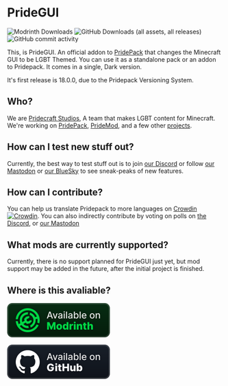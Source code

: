 <!-- Clyde had this so I'm adding it too -->
<!-- ^ what does this meannnn -->
# PrideGUI

![Modrinth Downloads](https://img.shields.io/modrinth/dt/6mcKx2Pb?logo=modrinth&label=Modrinth%20downloads&color=%231bd96a&style=for-the-badge) ![GitHub Downloads (all assets, all releases)](https://img.shields.io/github/downloads/pridecraft-studios/pridegui/total?style=for-the-badge&logo=github&label=Github%20Downloads) ![GitHub commit activity](https://img.shields.io/github/commit-activity/t/pridecraft-studios/pridegui?style=for-the-badge&logo=github) 

This, is PrideGUI. An official addon to [PridePack](https://modrinth.com/resourcepack/pridepack) that changes the Minecraft GUI to be LGBT Themed. You can use it as a standalone pack or an addon to Pridepack.
It comes in a single, Dark version.

It's first release is 18.0.0, due to the Pridepack Versioning System.

## Who?

We are [Pridecraft Studios](https://pridecraft.gay), A team that makes LGBT content for Minecraft. We're working on [PridePack](https://git.pridecraft.gay/PridePack), [PrideMod](https://git.pridecraft.gay/PrideMod), and a few other [projects](https://git.pridecraft.gay/repositories).

## How can I test new stuff out?

Currently, the best way to test stuff out is to join [our Discord](https://discord.pridecraft.gay) or follow [our Mastodon](https://tech.lgbt/@pridecraft) or [our BlueSky](https://bsky.app/profile/pridecraft.gay) to see sneak-peaks of new features. 

## How can I contribute?
You can help us translate Pridepack to more languages on [Crowdin](https://translate.pridecraft.gay) [![Crowdin](https://badges.crowdin.net/pridepack/localized.svg)](https://crowdin.com/project/pridepack).
You can also indirectly contribute by voting on polls on [the Discord](https://discord.pridecraft.gay), or [our Mastodon](https://tech.lgbt/@pridecraft)

## What mods are currently supported?
Currently, there is no support planned for PrideGUI just yet, but mod support may be added in the future, after the initial project is finished.


## Where is this avaliable?

<div class="badges">
<a href="https://modrinth.com/resourcepack/pridegui" title="Available on Modrinth"><img src="https://raw.githubusercontent.com/intergrav/devins-badges/1aec26abb75544baec37249f42008b2fcc0e731f/assets/cozy/available/modrinth_vector.svg" alt="Available on Modrinth"/></a>

<a href="https://github.com/Pridecraft-Studios/pridegui" title="Available on GitHub"><img src="https://raw.githubusercontent.com/intergrav/devins-badges/1aec26abb75544baec37249f42008b2fcc0e731f/assets/cozy/available/github_vector.svg" alt="Available on GitHub"/></a>

</div>